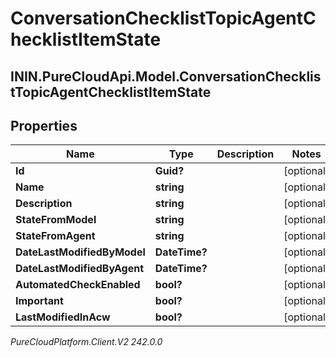 # ConversationChecklistTopicAgentChecklistItemState

## ININ.PureCloudApi.Model.ConversationChecklistTopicAgentChecklistItemState

## Properties

|Name | Type | Description | Notes|
|------------ | ------------- | ------------- | -------------|
| **Id** | **Guid?** |  | [optional] |
| **Name** | **string** |  | [optional] |
| **Description** | **string** |  | [optional] |
| **StateFromModel** | **string** |  | [optional] |
| **StateFromAgent** | **string** |  | [optional] |
| **DateLastModifiedByModel** | **DateTime?** |  | [optional] |
| **DateLastModifiedByAgent** | **DateTime?** |  | [optional] |
| **AutomatedCheckEnabled** | **bool?** |  | [optional] |
| **Important** | **bool?** |  | [optional] |
| **LastModifiedInAcw** | **bool?** |  | [optional] |



_PureCloudPlatform.Client.V2 242.0.0_
